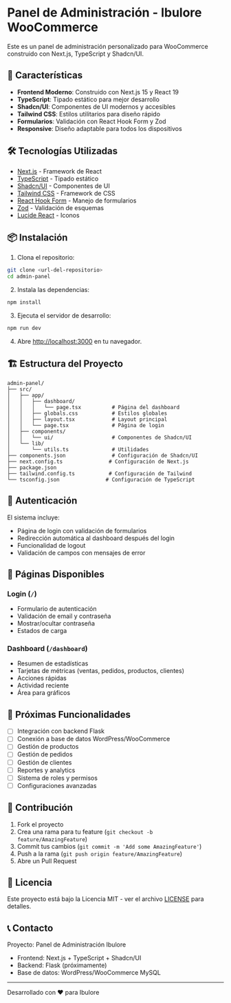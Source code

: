 # Panel de Administración - Ibulore WooCommerce

Este es un panel de administración personalizado para WooCommerce construido con Next.js, TypeScript y Shadcn/UI.

## 🚀 Características

- **Frontend Moderno**: Construido con Next.js 15 y React 19
- **TypeScript**: Tipado estático para mejor desarrollo
- **Shadcn/UI**: Componentes de UI modernos y accesibles
- **Tailwind CSS**: Estilos utilitarios para diseño rápido
- **Formularios**: Validación con React Hook Form y Zod
- **Responsive**: Diseño adaptable para todos los dispositivos

## 🛠️ Tecnologías Utilizadas

- [Next.js](https://nextjs.org/) - Framework de React
- [TypeScript](https://www.typescriptlang.org/) - Tipado estático
- [Shadcn/UI](https://ui.shadcn.com/) - Componentes de UI
- [Tailwind CSS](https://tailwindcss.com/) - Framework de CSS
- [React Hook Form](https://react-hook-form.com/) - Manejo de formularios
- [Zod](https://zod.dev/) - Validación de esquemas
- [Lucide React](https://lucide.dev/) - Iconos

## 📦 Instalación

1. Clona el repositorio:
```bash
git clone <url-del-repositorio>
cd admin-panel
```

2. Instala las dependencias:
```bash
npm install
```

3. Ejecuta el servidor de desarrollo:
```bash
npm run dev
```

4. Abre [http://localhost:3000](http://localhost:3000) en tu navegador.

## 🏗️ Estructura del Proyecto

```
admin-panel/
├── src/
│   ├── app/
│   │   ├── dashboard/
│   │   │   └── page.tsx          # Página del dashboard
│   │   ├── globals.css           # Estilos globales
│   │   ├── layout.tsx            # Layout principal
│   │   └── page.tsx              # Página de login
│   ├── components/
│   │   └── ui/                   # Componentes de Shadcn/UI
│   └── lib/
│       └── utils.ts              # Utilidades
├── components.json               # Configuración de Shadcn/UI
├── next.config.ts               # Configuración de Next.js
├── package.json
├── tailwind.config.ts           # Configuración de Tailwind
└── tsconfig.json               # Configuración de TypeScript
```

## 🔐 Autenticación

El sistema incluye:
- Página de login con validación de formularios
- Redirección automática al dashboard después del login
- Funcionalidad de logout
- Validación de campos con mensajes de error

## 📱 Páginas Disponibles

### Login (`/`)
- Formulario de autenticación
- Validación de email y contraseña
- Mostrar/ocultar contraseña
- Estados de carga

### Dashboard (`/dashboard`)
- Resumen de estadísticas
- Tarjetas de métricas (ventas, pedidos, productos, clientes)
- Acciones rápidas
- Actividad reciente
- Área para gráficos

## 🔮 Próximas Funcionalidades

- [ ] Integración con backend Flask
- [ ] Conexión a base de datos WordPress/WooCommerce
- [ ] Gestión de productos
- [ ] Gestión de pedidos
- [ ] Gestión de clientes
- [ ] Reportes y analytics
- [ ] Sistema de roles y permisos
- [ ] Configuraciones avanzadas

## 🤝 Contribución

1. Fork el proyecto
2. Crea una rama para tu feature (`git checkout -b feature/AmazingFeature`)
3. Commit tus cambios (`git commit -m 'Add some AmazingFeature'`)
4. Push a la rama (`git push origin feature/AmazingFeature`)
5. Abre un Pull Request

## 📄 Licencia

Este proyecto está bajo la Licencia MIT - ver el archivo [LICENSE](LICENSE) para detalles.

## 📞 Contacto

Proyecto: Panel de Administración Ibulore
- Frontend: Next.js + TypeScript + Shadcn/UI
- Backend: Flask (próximamente)
- Base de datos: WordPress/WooCommerce MySQL

---

Desarrollado con ❤️ para Ibulore
